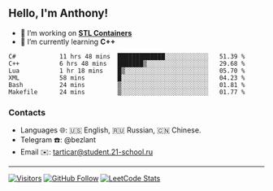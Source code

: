 ## Hello, I'm Anthony!
 
- 🔭 I’m working on **[STL Containers](https://github.com/bezlant/s21_stl_containers)**
- 🌱 I’m currently learning **C++**

<!--START_SECTION:waka-->

```text
C#            11 hrs 48 mins  █████████████░░░░░░░░░░░░   51.39 %
C++           6 hrs 48 mins   ███████▒░░░░░░░░░░░░░░░░░   29.68 %
Lua           1 hr 18 mins    █▒░░░░░░░░░░░░░░░░░░░░░░░   05.70 %
XML           58 mins         █░░░░░░░░░░░░░░░░░░░░░░░░   04.23 %
Bash          24 mins         ▒░░░░░░░░░░░░░░░░░░░░░░░░   01.81 %
Makefile      24 mins         ▒░░░░░░░░░░░░░░░░░░░░░░░░   01.77 %
```

<!--END_SECTION:waka-->
### Contacts
- Languages 🌐: 🇺🇸 English, 🇷🇺 Russian, 🇨🇳 Chinese.
- Telegram ☎️: @bezlant
- Email ✉️: tarticar@student.21-school.ru
---
[![Visitors](https://shields-io-visitor-counter.herokuapp.com/badge?page=bezlant.bezlant&label=visitors&logo=Codeforces&style=for-the-badge&labelColor=black&color=forestgreen)](https://www.youtube.com/watch?v=dQw4w9WgXcQ)
[![GitHub Follow](https://img.shields.io/github/followers/bezlant?label=follow&logo=github&style=for-the-badge&labelColor=black)](https://github.com/bezlant)
[![LeetCode Stats](https://img.shields.io/badge/dynamic/json?style=for-the-badge&labelColor=black&color=darkorange&label=Solved&query=solvedOverTotal&url=https%3A%2F%2Fleetcode-badge.vercel.app%2Fapi%2Fusers%2Fbezlant&logo=leetcode&logoColor=yellow)](https://leetcode.com/bezlant/)
